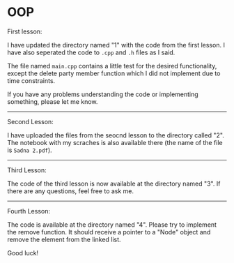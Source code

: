 # OOP

First lesson:

I have updated the directory named "1" with the code from the first lesson. I have also seperated the code to `.cpp` 
and `.h` files as I said.

The file named `main.cpp` contains a little test for the desired functionality, except the delete party member 
function which I did not implement due to time constraints. 

If you have any problems understanding the code or implementing something, please let me know.

---

Second Lesson:

I have uploaded the files from the seocnd lesson to the directory called "2". The notebook with my scraches is also available there (the name of the file is `Sadna 2.pdf`).

---

Third Lesson:

The code of the third lesson is now available at the directory named "3".
If there are any questions, feel free to ask me.

---

Fourth Lesson:

The code is available at the directory named "4". 
Please try to implement the remove function. It should receive a pointer to a "Node" object
and remove the element from the linked list.

Good luck!